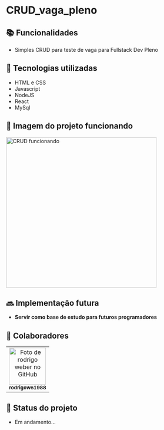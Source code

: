 # CRUD_vaga_pleno

## :books: Funcionalidades
* Simples CRUD para teste de vaga para Fullstack Dev Pleno


## :wrench: Tecnologias utilizadas
* HTML e CSS
* Javascript
* NodeJS
* React
* MySql

## :rocket: Imagem do projeto funcionando
<img width="409" alt="CRUD funcionando" src="https://user-images.githubusercontent.com/60714212/140627686-996b7999-acd4-4b6a-8b6d-7e3c5620f923.png">

## :soon: Implementação futura
* <b>Servir como base de estudo para futuros programadores</b>

## :handshake: Colaboradores
<table>
  <tr>
    <td align="center">
      <a href="http://github.com/rodrigowe1988">
        <img src="https://avatars.githubusercontent.com/u/60714212?s=400&u=d21266ef77b83c62496e528f3da241bd9c665aeb&v=4" width="100px;" alt="Foto de rodrigo weber no GitHub"/><br>
        <sub>
          <b>rodrigowe1988</b>
        </sub>
      </a>
    </td>
  </tr>
</table>

## :dart: Status do projeto
* Em andamento...
